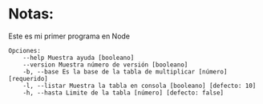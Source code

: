 # Notas:

Este es mi primer programa en Node

```
Opciones:
    --help Muestra ayuda [booleano]
    --version Muestra número de versión [booleano]
    -b, --base Es la base de la tabla de multiplicar [número] [requerido]
    -l, --listar Muestra la tabla en consola [booleano] [defecto: 10]
    -h, --hasta Limite de la tabla [número] [defecto: false]
```

